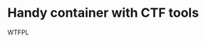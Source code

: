 # Handy container with CTF tools
<a href="http://www.wtfpl.net/"><img
       src="http://www.wtfpl.net/wp-content/uploads/2012/12/wtfpl-badge-2.png"
       width="80" height="15" alt="WTFPL" /></a>
